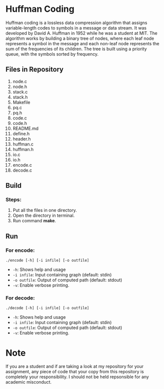 # Huffman Coding

Huffman coding is a lossless data compression algorithm that assigns variable-length codes to symbols in a message or data stream. It was developed by David A. Huffman in 1952 while he was a student at MIT. The algorithm works by building a binary tree of nodes, where each leaf node represents a symbol in the message and each non-leaf node represents the sum of the frequencies of its children. The tree is built using a priority queue, with the symbols sorted by frequency.

## Files in Repository

1. node.c
2. node.h
3. stack.c
4. stack.h
5. Makefile
6. pq.c
7. pq.h
8. code.c
9. code.h
10. README.md
11. define.h
12. header.h
13. huffman.c
14. huffman.h
15. io.c
16. io.h
17. encode.c
18. decode.c


## Build 

### Steps:

1. Put all the files in one directory.
2. Open the directory in terminal.
3. Run command **make**.


## Run

### For encode:

```
./encode [-h] [-i infile] [-o outfile]
```

- `-h`: Shows help and usage
- `-i infile`: Input containing graph (default: stdin)
- `-o outfile`: Output of computed path (default: stdout)
- `-v`: Enable verbose printing.

### For decode:

```
./decode [-h] [-i infile] [-o outfile] 
```

- `-h`: Shows help and usage
- `-i infile`: Input containing graph (default: stdin)
- `-o outfile`: Output of computed path (default: stdout)
- `-v`: Enable verbose printing.


# Note 

If you are a student and if are taking a look at my repository for your assignment, any piece of code that your copy from this repository is completely your responsibility. I should not be held repsonsible for any academic misconduct.